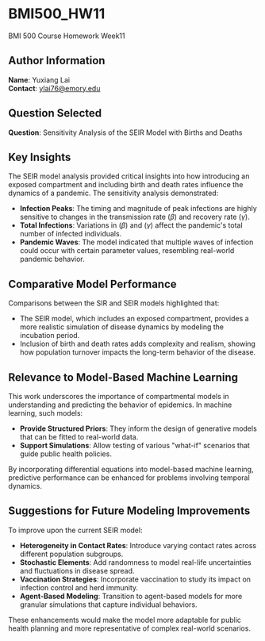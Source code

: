 # BMI500_HW11
BMI 500 Course Homework Week11

## Author Information
**Name**: Yuxiang Lai  
**Contact**: ylai76@emory.edu

## Question Selected
**Question**: Sensitivity Analysis of the SEIR Model with Births and Deaths

## Key Insights
The SEIR model analysis provided critical insights into how introducing an exposed compartment and including birth and death rates influence the dynamics of a pandemic. The sensitivity analysis demonstrated:
- **Infection Peaks**: The timing and magnitude of peak infections are highly sensitive to changes in the transmission rate $(\beta)$ and recovery rate $(\gamma)$.
- **Total Infections**: Variations in $(\beta)$ and $(\gamma)$ affect the pandemic's total number of infected individuals.
- **Pandemic Waves**: The model indicated that multiple waves of infection could occur with certain parameter values, resembling real-world pandemic behavior.

## Comparative Model Performance
Comparisons between the SIR and SEIR models highlighted that:
- The SEIR model, which includes an exposed compartment, provides a more realistic simulation of disease dynamics by modeling the incubation period.
- Inclusion of birth and death rates adds complexity and realism, showing how population turnover impacts the long-term behavior of the disease.

## Relevance to Model-Based Machine Learning
This work underscores the importance of compartmental models in understanding and predicting the behavior of epidemics. In machine learning, such models:
- **Provide Structured Priors**: They inform the design of generative models that can be fitted to real-world data.
- **Support Simulations**: Allow testing of various "what-if" scenarios that guide public health policies.

By incorporating differential equations into model-based machine learning, predictive performance can be enhanced for problems involving temporal dynamics.

## Suggestions for Future Modeling Improvements
To improve upon the current SEIR model:
- **Heterogeneity in Contact Rates**: Introduce varying contact rates across different population subgroups.
- **Stochastic Elements**: Add randomness to model real-life uncertainties and fluctuations in disease spread.
- **Vaccination Strategies**: Incorporate vaccination to study its impact on infection control and herd immunity.
- **Agent-Based Modeling**: Transition to agent-based models for more granular simulations that capture individual behaviors.

These enhancements would make the model more adaptable for public health planning and more representative of complex real-world scenarios.
